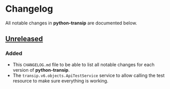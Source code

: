 # Changelog
All notable changes in **python-transip** are documented below.

## [Unreleased]
### Added
- This `CHANGELOG.md` file to be able to list all notable changes for each version of **python-transip**.
- The `transip.v6.objects.ApiTestService` service to allow calling the test resource to make sure everything is working.

[Unreleased]: https://github.com/roaldnefs/python-transip/compare/v0.3.0...HEAD
